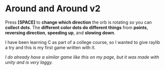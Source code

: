 # Around and Around v2

Press **[SPACE]** to **change which direction** the orb is rotating so you can **collect dots**. The **different color dots do different things** from **points**, **reversing direction**, **speeding up**, and **slowing down**.

I have been learning C as part of a college course, so I wanted to give raylib a try and this is my first game written with it.

_I do already have a similar game like this on my page, but it was made with unity and is very laggy._
